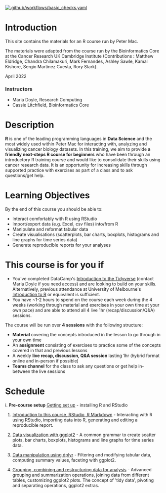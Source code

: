<!-- badges: start -->
[![.github/workflows/basic_checks.yaml](https://github.com/mblue9/Bite-size-R-v2/actions/workflows/basic_checks.yaml/badge.svg?branch=master)](https://github.com/mblue9/Bite-size-R-v2/actions/workflows/basic_checks.yaml)
<!-- badges: end -->

# Introduction

This site contains the materials for an R course run by Peter Mac.

The materials were adapted from the course run by the Bioinformatics Core
at the Cancer Research UK Cambridge Institute (Contributions : Matthew Eldridge, Chandra Chilamakuri, Mark Fernandes, Ashley Sawle, Kamal Kishore, Sergio Martinez Cuesta, Rory Stark).

April 2022

### Instructors

* Maria Doyle, Research Computing
* Cassie Litchfield, Bioinformatics Core

# Description

**R** is one of the leading programming languages in **Data Science** and the
most widely used within Peter Mac for interacting with, analyzing and visualizing cancer biology datasets. In this training, we aim to provide **a friendly next-steps R course for beginners** who have been through an introductory R training course and would like to consolidate their skills using cancer research data. It is an opportunity for increasing skills through supported practice with exercises as part of a class and to ask questions/get help.

# Learning Objectives

By the end of this course you should be able to:  

* Interact comfortably with R using RStudio  
* Import/export data (e.g. Excel, csv files) into/from R  
* Manipulate and reformat tabular data  
* Create visualisations (scatterplots, bar charts, boxplots, histograms and line graphs for time series data)  
* Generate reproducible reports for your analyses

# This course is for you if

* You've completed DataCamp's [Introduction to the Tidyverse](https://www.datacamp.com/courses/introduction-to-the-tidyverse) (contact Maria Doyle if you need access) and are looking to build on your skills. Alternatively, previous attendance at University of Melbourne's [Introduction to R](https://gateway.research.unimelb.edu.au/events/researcher-connect#digital-skills-training) or equivalent is sufficient. 
* You have ~1-2 hours to spend on the course each week during the 4 weeks (working through material and exercises in your own time at your own pace) and are able to attend all 4 live 1hr (recap/discussion/Q&A) sessions.

The course will be run over **4 sessions** with the following structure:

* **Material** covering the concepts introduced in the lesson to go through in your own time
* An **assignment** consisting of exercises to practice some of the concepts covered in that and previous lessons
* A weekly **live recap, discussion, Q&A session** lasting 1hr (hybrid format online and in-person if possible)
* **Teams channel** for the class to ask any questions or get help in-between the live sessions

# Schedule

i. **Pre-course setup** [Getting set up](https://mblue9.github.io/Bite-size-R-v2/articles/week0.html)  - installing R and RStudio

1. [Introduction to this course, RStudio, R Markdown](https://mblue9.github.io/Bite-size-R-v2/articles/week1.html) - Interacting with R using RStudio, importing data into R, generating and editing a reproducible report. 

2. [Data visualization with ggplot2](https://mblue9.github.io/Bite-size-R-v2/articles/week2.html)  - A common grammar to create scatter plots, bar charts, boxplots, histograms and line graphs for time series data. 

3. [Data manipulation using dplyr](https://mblue9.github.io/Bite-size-R-v2/articles/week3.html)  - Filtering and modifying tabular data, computing summary values, faceting with ggplot2. 

4. [Grouping, combining,and restructuring data for analysis](https://mblue9.github.io/Bite-size-R-v2/articles/week4.html) - Advanced grouping and summarization operations, joining data from different tables, customizing ggplot2 plots. The concept of 'tidy data', pivoting and separating operations, ggplot2 extras. 

